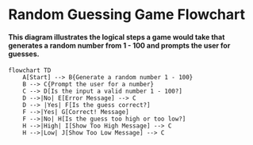 # Random Guessing Game Flowchart
#### This diagram illustrates the logical steps a game would take that generates a random number from 1 - 100 and prompts the user for guesses.

```mermaid
flowchart TD
    A[Start] --> B{Generate a random number 1 - 100}
    B --> C{Prompt the user for a number}
    C --> D[Is the input a valid number 1 - 100?]
    D -->|No| E[Error Message] --> C
    D --> |Yes| F[Is the guess correct?]
    F -->|Yes| G[Correct! Message]
    F -->|No| H[Is the guess too high or too low?]
    H -->|High| I[Show Too High Message] --> C
    H -->|Low| J[Show Too Low Message] --> C

